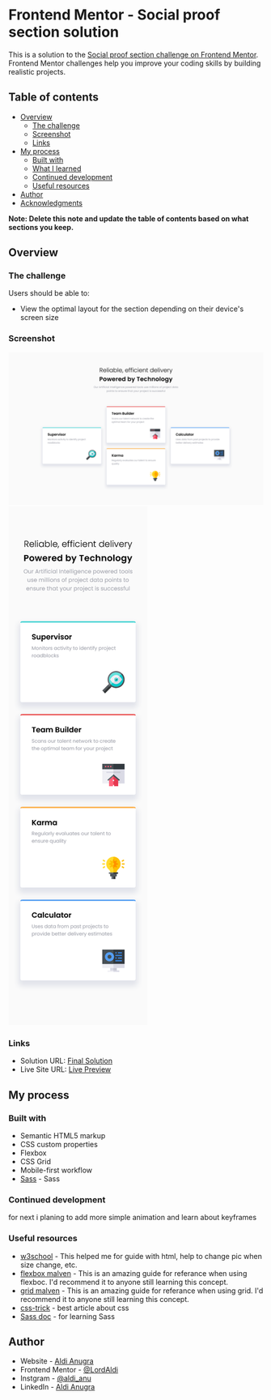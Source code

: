 # Frontend Mentor - Social proof section solution

This is a solution to the [Social proof section challenge on Frontend Mentor](https://www.frontendmentor.io/challenges/social-proof-section-6e0qTv_bA). Frontend Mentor challenges help you improve your coding skills by building realistic projects.

## Table of contents

- [Overview](#overview)
  - [The challenge](#the-challenge)
  - [Screenshot](#screenshot)
  - [Links](#links)
- [My process](#my-process)
  - [Built with](#built-with)
  - [What I learned](#what-i-learned)
  - [Continued development](#continued-development)
  - [Useful resources](#useful-resources)
- [Author](#author)
- [Acknowledgments](#acknowledgments)

**Note: Delete this note and update the table of contents based on what sections you keep.**

## Overview

### The challenge

Users should be able to:

- View the optimal layout for the section depending on their device's screen size

### Screenshot

![Final Desktop](./design/screenshot/desktop.png)
![Final Mobile](./design/screenshot/mobile.png)

### Links

- Solution URL: [Final Solution](https://www.frontendmentor.io/solutions/four-card-feature-section-using-sass-and-animation-UP7b4zeIn)
- Live Site URL: [Live Preview](https://lordaldi.github.io/FourCardFeatureSection-FrontEndMentor/)

## My process

### Built with

- Semantic HTML5 markup
- CSS custom properties
- Flexbox
- CSS Grid
- Mobile-first workflow
- [Sass](https://sass-lang.com/) - Sass

### Continued development

for next i planing to add more simple animation and learn about keyframes

### Useful resources

- [w3school](https://www.w3schools.com/) - This helped me for guide with html, help to change pic when size change, etc.
- [flexbox malven](https://flexbox.malven.co/) - This is an amazing guide for referance when using flexboc. I'd recommend it to anyone still learning this concept.
- [grid malven](https://grid.malven.co/) - This is an amazing guide for referance when using grid. I'd recommend it to anyone still learning this concept.
- [css-trick](https://css-tricks.com/) - best article about css
- [Sass doc](https://sass-lang.com/) - for learning Sass

## Author

- Website - [Aldi Anugra](https://github.com/LordAldi)
- Frontend Mentor - [@LordAldi](https://www.frontendmentor.io/profile/LordAldi)
- Instgram - [@aldi_anu](https://www.instagram.com/aldi_anu/)
- LinkedIn - [Aldi Anugra](https://www.linkedin.com/in/aldi-anugra-333132199/)
